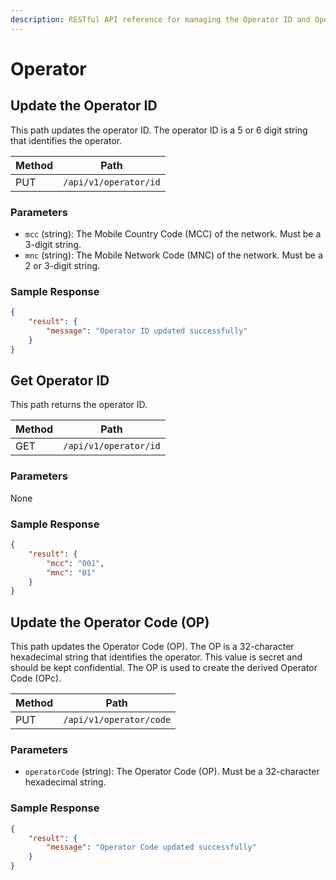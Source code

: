 ```yaml
---
description: RESTful API reference for managing the Operator ID and Operator Code.
---
```


# Operator

## Update the Operator ID

This path updates the operator ID. The operator ID is a 5 or 6 digit string that identifies the operator.

| Method | Path                  |
| ------ | --------------------- |
| PUT    | `/api/v1/operator/id` |

### Parameters

- `mcc` (string): The Mobile Country Code (MCC) of the network. Must be a 3-digit string.
- `mnc` (string): The Mobile Network Code (MNC) of the network. Must be a 2 or 3-digit string.

### Sample Response

```json
{
    "result": {
        "message": "Operator ID updated successfully"
    }
}
```

## Get Operator ID

This path returns the operator ID.

| Method | Path                  |
| ------ | --------------------- |
| GET    | `/api/v1/operator/id` |

### Parameters

None

### Sample Response

```json
{
    "result": {
        "mcc": "001",
        "mnc": "01"
    }
}
```

## Update the Operator Code (OP)

This path updates the Operator Code (OP). The OP is a 32-character hexadecimal string that identifies the operator. This value is secret and should be kept confidential. The OP is used to create the derived Operator Code (OPc).

| Method | Path                    |
| ------ | ----------------------- |
| PUT    | `/api/v1/operator/code` |

### Parameters

- `operatorCode` (string): The Operator Code (OP). Must be a 32-character hexadecimal string.

### Sample Response

```json
{
    "result": {
        "message": "Operator Code updated successfully"
    }
}
```
